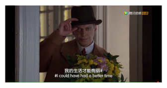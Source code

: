 ![image-20200205133401674](%E5%A4%A7%E8%A5%BF%E6%B4%8B%E5%B8%9D%E5%9B%BD.assets/image-20200205133401674.png)